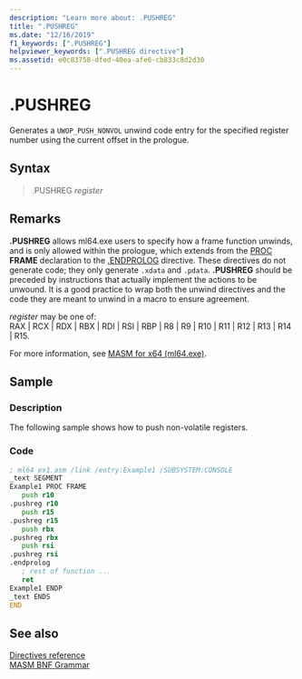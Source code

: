 ```yaml
---
description: "Learn more about: .PUSHREG"
title: ".PUSHREG"
ms.date: "12/16/2019"
f1_keywords: [".PUSHREG"]
helpviewer_keywords: [".PUSHREG directive"]
ms.assetid: e0c83758-dfed-40ea-afe6-cb833c8d2d30
---
```

# .PUSHREG

Generates a `UWOP_PUSH_NONVOL` unwind code entry for the specified register number using the current offset in the prologue.

## Syntax

> .PUSHREG *register*

## Remarks

**.PUSHREG** allows ml64.exe users to specify how a frame function unwinds, and is only allowed within the prologue, which extends from the [PROC](proc.md) **FRAME** declaration to the [.ENDPROLOG](dot-endprolog.md) directive. These directives do not generate code; they only generate `.xdata` and `.pdata`. **.PUSHREG** should be preceded by instructions that actually implement the actions to be unwound. It is a good practice to wrap both the unwind directives and the code they are meant to unwind in a macro to ensure agreement.

*register* may be one of:\
RAX | RCX | RDX | RBX | RDI | RSI | RBP | R8 | R9 | R10 | R11 | R12 | R13 | R14 | R15.

For more information, see [MASM for x64 (ml64.exe)](masm-for-x64-ml64-exe.md).

## Sample

### Description

The following sample shows how to push non-volatile registers.

### Code

```asm
; ml64 ex1.asm /link /entry:Example1 /SUBSYSTEM:CONSOLE
_text SEGMENT
Example1 PROC FRAME
   push r10
.pushreg r10
   push r15
.pushreg r15
   push rbx
.pushreg rbx
   push rsi
.pushreg rsi
.endprolog
   ; rest of function ...
   ret
Example1 ENDP
_text ENDS
END
```

## See also

[Directives reference](directives-reference.md)\
[MASM BNF Grammar](masm-bnf-grammar.md)
